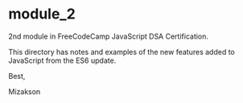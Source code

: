 # module_2

2nd module in FreeCodeCamp JavaScript DSA Certification.

This directory has notes and examples of the new features added to JavaScript from the ES6 update.

Best, 

Mizakson